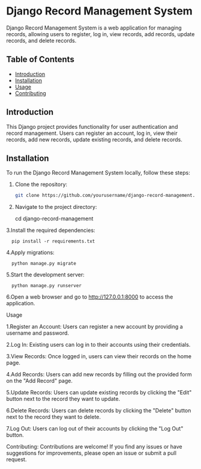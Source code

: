 # Django Record Management System

Django Record Management System is a web application for managing records, allowing users to register, log in, view records, add records, update records, and delete records.

## Table of Contents
- [Introduction](#introduction)
- [Installation](#installation)
- [Usage](#usage)
- [Contributing](#contributing)

## Introduction

This Django project provides functionality for user authentication and record management. Users can register an account, log in, view their records, add new records, update existing records, and delete records.

## Installation

To run the Django Record Management System locally, follow these steps:

1. Clone the repository:

   ```bash
   git clone https://github.com/yourusername/django-record-management.git
2. Navigate to the project directory:

   cd django-record-management

 3.Install the required dependencies:
   
      pip install -r requirements.txt
   
4.Apply migrations:
   
      python manage.py migrate
   
5.Start the development server:
   
      python manage.py runserver
   
6.Open a web browser and go to http://127.0.0.1:8000 to access the application.

Usage

1.Register an Account: Users can register a new account by providing a username and password.

2.Log In: Existing users can log in to their accounts using their credentials.

3.View Records: Once logged in, users can view their records on the home page.

4.Add Records: Users can add new records by filling out the provided form on the "Add Record" page.

5.Update Records: Users can update existing records by clicking the "Edit" button next to the record they want to update.

6.Delete Records: Users can delete records by clicking the "Delete" button next to the record they want to delete.

7.Log Out: Users can log out of their accounts by clicking the "Log Out" button.

Contributing:
Contributions are welcome! If you find any issues or have suggestions for improvements, please open an issue or submit a pull request.
